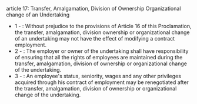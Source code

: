 article 17: Transfer, Amalgamation, Division of Ownership Organizational change of an Undertaking

<ul>
			<li>1 - : Without prejudice to the provisions of Article 16 of this Proclamation, the transfer, amalgamation, division ownership or organizational change of an undertaking may not have the effect of modifying a contract employment.<ul>
			</ul></li>			<li>2 - : The employer or owner of the undertaking shall have responsibility of ensuring that all the rights of employees are maintained during the transfer, amalgamation, division of ownership or organizational change of the undertaking.<ul>
			</ul></li>			<li>3 - : An employee&#39;s status, seniority, wages and any other privileges acquired through his contract of employment may be renegotiated after the transfer, amalgamation, division of ownership or organizational change of the undertaking.<ul>
			</ul></li></ul>